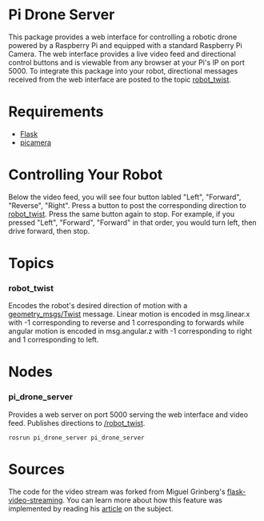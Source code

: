 # Pi Drone Server
This package provides a web interface for controlling a robotic drone powered by a Raspberry Pi and equipped with a standard Raspberry Pi Camera.
The web interface provides a live video feed and directional control buttons and is viewable from any browser at your Pi's IP on port 5000. To integrate
this package into your robot, directional messages received from the web interface are posted to the topic [robot_twist](#Topics). 

# Requirements
* [Flask](https://flask.palletsprojects.com/en/1.1.x/)
* [picamera](https://picamera.readthedocs.io/en/release-1.13/)

# Controlling Your Robot
Below the video feed, you will see four button labled "Left", "Forward", "Reverse", "Right". Press a button to post the corresponding direction to 
[robot_twist](#Topics). Press the same button again to stop. For example, if you pressed "Left", "Forward", "Forward" in that order, you would 
turn left, then drive forward, then stop.

# <a name="Topics"></a>Topics
### robot_twist
Encodes the robot's desired direction of motion with a [geometry_msgs/Twist](http://docs.ros.org/melodic/api/geometry_msgs/html/msg/Twist.html) message. 
Linear motion is encoded in msg.linear.x with -1 corresponding to reverse and 1 corresponding to forwards while angular motion is encoded in msg.angular.z 
with -1 corresponding to right and 1 corresponding to left.

# Nodes
### pi_drone_server
Provides a web server on port 5000 serving the web interface and video feed. Publishes directions to [/robot_twist](#Topics).
```
rosrun pi_drone_server pi_drone_server
```

# Sources
The code for the video stream was forked from Miguel Grinberg's [flask-video-streaming](https://github.com/miguelgrinberg/flask-video-streaming). 
You can learn more about how this feature was implemented by reading his [article](https://blog.miguelgrinberg.com/post/flask-video-streaming-revisited) 
on the subject.
